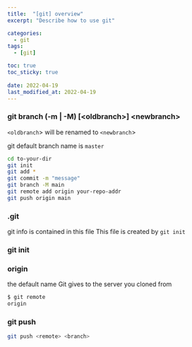 ```yaml
---
title:  "[git] overview"
excerpt: "Describe how to use git"

categories:
  - git
tags:
  - [git]

toc: true
toc_sticky: true
 
date: 2022-04-19
last_modified_at: 2022-04-19
---
```


### git branch (-m | -M) \[\<oldbranch\>\] \<newbranch\>

`<oldbranch`> will be renamed to `<newbranch`>

git default branch name is `master`

```bash
cd to-your-dir
git init
git add *
git commit -m "message"
git branch -M main
git remote add origin your-repo-addr
git push origin main
```


### .git 
git info is contained in this file
This file is created by `git init`

### git init

### origin
the default name Git gives to the server you cloned from
```bash
$ git remote
origin
```

### git push
```bash
git push <remote> <branch>
```



